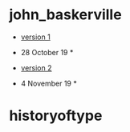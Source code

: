 # john_baskerville
- [version 1](https://ellenmcelroyixd.github.io/john_baskerville/baskerville.html)
* 28 October 19 *

- [version 2](https://ellenmcelroyixd.github.io/john_baskerville/baskerville2.html)
* 4 November 19 *

# historyoftype
